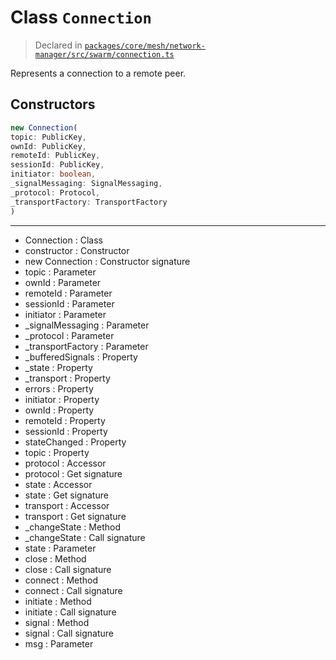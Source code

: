 # Class `Connection`
> Declared in [`packages/core/mesh/network-manager/src/swarm/connection.ts`](https://github.com/dxos/protocols/blob/main/packages/core/mesh/network-manager/src/swarm/connection.ts#L60)

Represents a connection to a remote peer.

## Constructors
```ts
new Connection(
topic: PublicKey,
ownId: PublicKey,
remoteId: PublicKey,
sessionId: PublicKey,
initiator: boolean,
_signalMessaging: SignalMessaging,
_protocol: Protocol,
_transportFactory: TransportFactory
)
```

---
- Connection : Class
- constructor : Constructor
- new Connection : Constructor signature
- topic : Parameter
- ownId : Parameter
- remoteId : Parameter
- sessionId : Parameter
- initiator : Parameter
- _signalMessaging : Parameter
- _protocol : Parameter
- _transportFactory : Parameter
- _bufferedSignals : Property
- _state : Property
- _transport : Property
- errors : Property
- initiator : Property
- ownId : Property
- remoteId : Property
- sessionId : Property
- stateChanged : Property
- topic : Property
- protocol : Accessor
- protocol : Get signature
- state : Accessor
- state : Get signature
- transport : Accessor
- transport : Get signature
- _changeState : Method
- _changeState : Call signature
- state : Parameter
- close : Method
- close : Call signature
- connect : Method
- connect : Call signature
- initiate : Method
- initiate : Call signature
- signal : Method
- signal : Call signature
- msg : Parameter
